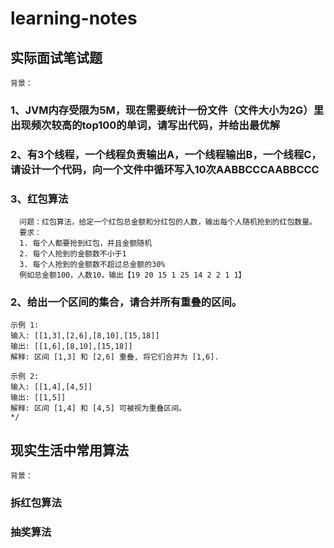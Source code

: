 # learning-notes

## 实际面试笔试题
    背景：
    
### 1、JVM内存受限为5M，现在需要统计一份文件（文件大小为2G）里出现频次较高的top100的单词，请写出代码，并给出最优解
### 2、有3个线程，一个线程负责输出A，一个线程输出B，一个线程C，请设计一个代码，向一个文件中循环写入10次AABBCCCAABBCCC
### 3、红包算法
      问题：红包算法，给定一个红包总金额和分红包的人数，输出每个人随机抢到的红包数量。
      要求：
      1. 每个人都要抢到红包，并且金额随机
      2. 每个人抢到的金额数不小于1
      3. 每个人抢到的金额数不超过总金额的30%
      例如总金额100，人数10，输出【19 20 15 1 25 14 2 2 1 1】

### 2、给出一个区间的集合，请合并所有重叠的区间。
    示例 1:
    输入: [[1,3],[2,6],[8,10],[15,18]]
    输出: [[1,6],[8,10],[15,18]]
    解释: 区间 [1,3] 和 [2,6] 重叠, 将它们合并为 [1,6].
    
    示例 2:
    输入: [[1,4],[4,5]]
    输出: [[1,5]]
    解释: 区间 [1,4] 和 [4,5] 可被视为重叠区间。
    */

## 现实生活中常用算法
    背景：

### 拆红包算法

### 抽奖算法